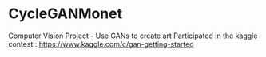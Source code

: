 # CycleGANMonet
Computer Vision Project - Use GANs to create art
Participated in the kaggle contest : https://www.kaggle.com/c/gan-getting-started
